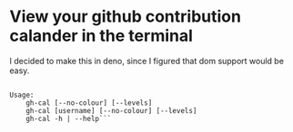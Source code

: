 # View your github contribution calander in the terminal

I decided to make this in deno, since I figured that dom support would be easy.

```View your github contribution calander in unicode.

Usage:
    gh-cal [--no-colour] [--levels]
    gh-cal [username] [--no-colour] [--levels]
    gh-cal -h | --help```

